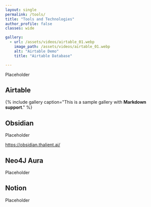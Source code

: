 ```yaml
---
layout: single
permalink: /tools/
title: "Tools and Technologies"
author_profile: false
classes: wide

gallery:
  - url: /assets/videos/airtable_01.webp
    image_path: /assets/videos/airtable_01.webp
    alt: "Airtable Demo"
    title: "Airtable Database"

---
```


Placeholder

## Airtable

{% include gallery caption="This is a sample gallery with **Markdown support**." %}

## Obsidian

Placeholder

https://obsidian.thalient.ai/

## Neo4J Aura

Placeholder

## Notion

Placeholder